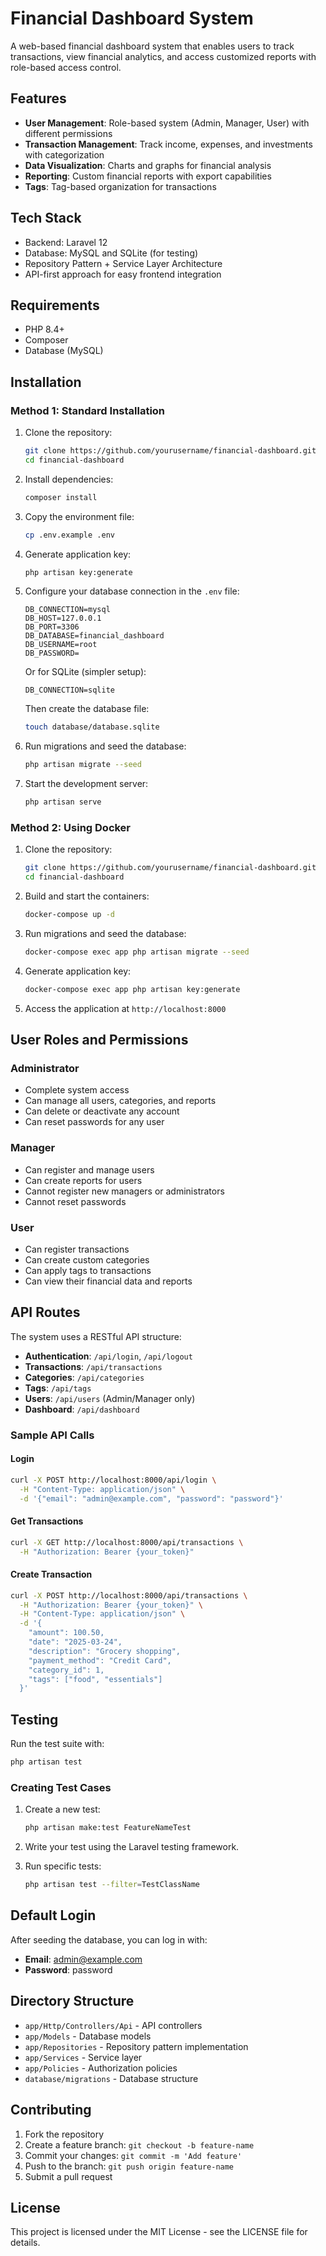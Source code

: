 # Financial Dashboard System

A web-based financial dashboard system that enables users to track transactions, view financial analytics, and access customized reports with role-based access control.

## Features

- **User Management**: Role-based system (Admin, Manager, User) with different permissions
- **Transaction Management**: Track income, expenses, and investments with categorization
- **Data Visualization**: Charts and graphs for financial analysis 
- **Reporting**: Custom financial reports with export capabilities
- **Tags**: Tag-based organization for transactions

## Tech Stack

- Backend: Laravel 12
- Database: MySQL and SQLite (for testing)
- Repository Pattern + Service Layer Architecture
- API-first approach for easy frontend integration

## Requirements

- PHP 8.4+
- Composer
- Database (MySQL)

## Installation

### Method 1: Standard Installation

1. Clone the repository:
   ```bash
   git clone https://github.com/yourusername/financial-dashboard.git
   cd financial-dashboard
   ```

2. Install dependencies:
   ```bash
   composer install
   ```

3. Copy the environment file:
   ```bash
   cp .env.example .env
   ```

4. Generate application key:
   ```bash
   php artisan key:generate
   ```

5. Configure your database connection in the `.env` file:
   ```
   DB_CONNECTION=mysql
   DB_HOST=127.0.0.1
   DB_PORT=3306
   DB_DATABASE=financial_dashboard
   DB_USERNAME=root
   DB_PASSWORD=
   ```

   Or for SQLite (simpler setup):
   ```
   DB_CONNECTION=sqlite
   ```
   Then create the database file:
   ```bash
   touch database/database.sqlite
   ```

6. Run migrations and seed the database:
   ```bash
   php artisan migrate --seed
   ```

7. Start the development server:
   ```bash
   php artisan serve
   ```

### Method 2: Using Docker

1. Clone the repository:
   ```bash
   git clone https://github.com/yourusername/financial-dashboard.git
   cd financial-dashboard
   ```

2. Build and start the containers:
   ```bash
   docker-compose up -d
   ```

3. Run migrations and seed the database:
   ```bash
   docker-compose exec app php artisan migrate --seed
   ```

4. Generate application key:
   ```bash
   docker-compose exec app php artisan key:generate
   ```

5. Access the application at `http://localhost:8000`

## User Roles and Permissions

### Administrator
- Complete system access
- Can manage all users, categories, and reports
- Can delete or deactivate any account
- Can reset passwords for any user

### Manager
- Can register and manage users
- Can create reports for users
- Cannot register new managers or administrators
- Cannot reset passwords

### User
- Can register transactions
- Can create custom categories
- Can apply tags to transactions
- Can view their financial data and reports

## API Routes

The system uses a RESTful API structure:

- **Authentication**: `/api/login`, `/api/logout`
- **Transactions**: `/api/transactions`
- **Categories**: `/api/categories`
- **Tags**: `/api/tags`
- **Users**: `/api/users` (Admin/Manager only)
- **Dashboard**: `/api/dashboard`

### Sample API Calls

#### Login
```bash
curl -X POST http://localhost:8000/api/login \
  -H "Content-Type: application/json" \
  -d '{"email": "admin@example.com", "password": "password"}'
```

#### Get Transactions
```bash
curl -X GET http://localhost:8000/api/transactions \
  -H "Authorization: Bearer {your_token}"
```

#### Create Transaction
```bash
curl -X POST http://localhost:8000/api/transactions \
  -H "Authorization: Bearer {your_token}" \
  -H "Content-Type: application/json" \
  -d '{
    "amount": 100.50,
    "date": "2025-03-24",
    "description": "Grocery shopping",
    "payment_method": "Credit Card",
    "category_id": 1,
    "tags": ["food", "essentials"]
  }'
```

## Testing

Run the test suite with:

```bash
php artisan test
```

### Creating Test Cases

1. Create a new test:
   ```bash
   php artisan make:test FeatureNameTest
   ```

2. Write your test using the Laravel testing framework.

3. Run specific tests:
   ```bash
   php artisan test --filter=TestClassName
   ```

## Default Login

After seeding the database, you can log in with:

- **Email**: admin@example.com
- **Password**: password

## Directory Structure

- `app/Http/Controllers/Api` - API controllers
- `app/Models` - Database models
- `app/Repositories` - Repository pattern implementation
- `app/Services` - Service layer
- `app/Policies` - Authorization policies
- `database/migrations` - Database structure

## Contributing

1. Fork the repository
2. Create a feature branch: `git checkout -b feature-name`
3. Commit your changes: `git commit -m 'Add feature'`
4. Push to the branch: `git push origin feature-name`
5. Submit a pull request

## License

This project is licensed under the MIT License - see the LICENSE file for details.
